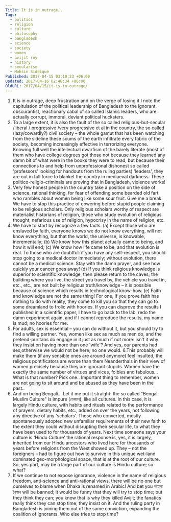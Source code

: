 ```yaml
---
Title: It is in outrage….
Tags:
  - politics
  - religion
  - culture
  - philosophy
  - bangladesh
  - science
  - society
  - women
  - avijit roy
  - history
  - secularism
  - Mohsin Siddique
Published: 2017-04-15 03:10:23 +06:00
Updated: 2017-04-16 02:48:34 +06:00
OldURL: 2017/04/15/it-is-in-outrage/
---
```


1. It is in outrage, deep frustration and on the verge of losing it I note the capitulation of the political leadership of Bangladesh to the ignorant, obscurantist, reactionary cabal of so called Islamic leaders, who are actually corrupt, immoral, deviant political hucksters. 
2. To a large extent, it is also the fault of the so called religious-but-secular /liberal / progressive /very progressive et al in the country, the so called (lazy/cowardly?) civil society – the whole gamut that has been watching from the sideline these scums of the earth infiltrate every fabric of the society, becoming increasingly effective in terrorizing everyone.  Knowing full well the intellectual dwarfism of the barely literate (most of them who have college degrees got those not because they learned any damn bit of what were in the books they were to read, but because their connections to and help from unprofessional dishonest so called 'professors' looking for handouts from the ruling parties) 'leaders', they are out in full force to blanket the country in mediaeval darkness. These politico-religio-criminals are proving that in Bangladesh, violence works!
3. Very few honest people in the country take a position on the side of science, rational thinking, for fear of offending some bearded old fart who rambles about women being like some sour fruit. Give me a break. We have to stop this practice of cowering before stupid people claiming to be religious scholars. Only religious scholars worthy of respect are materialist historians of religion, those who study evolution of religious thought, nefarious use of religion, hypocrisy in the name of religion, etc.
4. We have to start by recognize a few facts.
(a) Except those who are enslaved by faith, everyone knows we do not know everything, will not know everything, but that the world, the universe, is knowable, incrementally;
(b) We know how this planet actually came to being, and how it will end;
(c) We know how life came to be, and that evolution is real. To those who are doubtful: if you have any self-respect, you should stop going to a medical doctor immediately; without evolution, there cannot be a medical science.  Stay with the damn prayer, and see how quickly your cancer goes away!
(d) If you think religious knowledge is superior to scientific knowledge, then please return to the caves; the building where you live, the street you travel by, the vehicle you travel in, etc., etc., are not built by religious truth/knowledge – it is possible because of science which results in technological know-how.
(e) Faith and knowledge are not the same thing! For one, if you prove faith has nothing to do with reality, they come to kill you so that they can go to some dreamland to frolic with hoories. If you can disprove the results I published in a scientific paper, I have to go back to the lab, redo the damn experiment again, and if I cannot reproduce the results, my name is mud; no hoories for me.
5. For adults, sex is essential – you can do without it, but you should try to find a willing partner. Yes, women like sex as much as men do, and the pretend-puritans do engage in it just as much if not more: isn't it why they insist on having more than one 'wife'? And yes, our parents had sex,otherwise we would not be here; no one would.
6.This probably will make them (if any sensible ones are around anymore) feel insulted, the religious pontificators are worse than them Neanderthals in their view of women precisely because they are ignorant stupids. Women have the exactly the same number of virtues and vices, foibles and fabulous… What is that number? Pick one.. Important thing to remember, women are not going to sit around and be abused as they have been in the past..
7. And on being Bengali… Let it me put it straight: the so called "Bengali Muslim Culture" is impure (ভেজাল), like all cultures. In this case, it is largely Hindu culture, with habits and rituals related to the performance of prayers, dietary habits, etc., added on over the years, not following any directive of any 'scholars'. Those who converted, mostly spontaneously adopted new unfamiliar requirements of their new faith to the extent they could without disrupting their secular life, to what they have been used to for thousands of years. Next time someone says your culture is 'Hindu Culture' the rational response is, yes, it is largely, inherited from our Hindu ancestors who lived here for thousands of years before religions from the West showed up. They – not the foreigners – had to figure out how to survive in this unique wet-land dominated geo-morphological space, that is at the root of our culture. So, yes part, may be a large part of our culture is Hindu culture; so what?
8. If we continue to not expose ignorance, violence in the name of religious freedom, anti-science and anti-rational views, there will be no one but ourselves to blame when Dhaka is renamed in Arabic! And bet you পহেলা বৈশাখ will be banned; it would be funny that they will try to stop time; but they think they can; you know that is why they killed Avijit; the fanatics really think they can stop time; they insist on it. And the ruling party in Bangladesh is joining them out of the same conviction, expanding the coalition of ignorants. Who else tries to stop time?  

